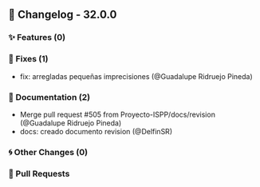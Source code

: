 ## 🚀 Changelog - 32.0.0

### ✨ Features (0)

### 🐛 Fixes (1)
- fix: arregladas pequeñas imprecisiones (@Guadalupe Ridruejo Pineda)
### 📖 Documentation (2)
- Merge pull request #505 from Proyecto-ISPP/docs/revision (@Guadalupe Ridruejo Pineda)
- docs: creado documento revision (@DelfinSR)
### 🌀 Other Changes (0)

### 🔗 Pull Requests
